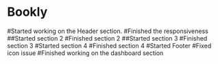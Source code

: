 # Bookly
#Started working on the Header section.
#Finished the responsiveness
##Started section 2
#Finished section 2
##Started section 3
#Finished section 3
#Started section 4
#Finished section 4
#Started Footer
#Fixed icon issue
#Finished working on the dashboard section


